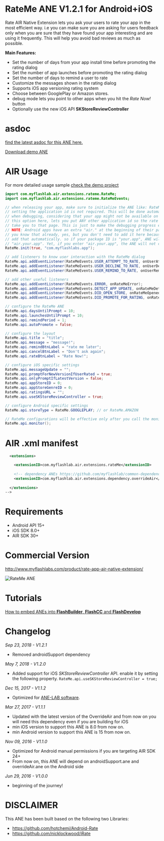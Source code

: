 # RateMe ANE V1.2.1 for Android+iOS
Rate AIR Native Extension lets you ask your users to rate your app in the most efficient way. i.e you can make sure you are asking for users feedback only when you are sure that they have found your app interesting and are using it frequently. This will help you avoid bad reviews as much as possible.

**Main Features:**
* Set the number of days from your app install time before promoting the rating dialog
* Set the number of app launches before promoting the rating dialog
* Set the number of days to remind a user to rate
* Customize the messages shown in the rating dialog
* Supports iOS app versioning rating system
* Choose between GooglePlay or Amazon stores.
* debug mode lets you point to other apps when you hit the *Rate Now!* button
* Optionally use the new iOS API **SKStoreReviewController**

# asdoc
[find the latest asdoc for this ANE here.](http://myflashlab.github.io/asdoc/com/myflashlab/air/extensions/rateme/package-detail.html)  

[Download demo ANE](https://github.com/myflashlab/RateMe-ANE/tree/master/AIR/lib)

# AIR Usage
For more detailed usage sample [check the demo project](https://github.com/myflashlab/RateMe-ANE/blob/master/AIR/src/Main.as)
```actionscript
import com.myflashlab.air.extensions.rateme.RateMe;
import com.myflashlab.air.extensions.rateme.RateMeEvents;

// when releasing your app, make sure to initialize the ANE like: RateMe.init();
// setting the application id is not required. This will be done automatically but
// when debugging, considering that your app might not be available on app stores,
// this option here, lets you put ANY other application id so the rate dialog will
// take you to that page. This is just to make the debugging progress easier.
// NOTE: Android apps have an extra "air." at the beginning of their package name.
// you know that already, yes, but you don't need to add it here because the ANE will
// add that automatically. so if your package ID is "your.app", ANE will change it to 
// "air.your.app". Yet, if you enter "air.your.app", the ANE will not change it.
RateMe.init(true, "com.myflashlabs.app");

// add listeners to know user interaction with the RateMe dialog
RateMe.api.addEventListener(RateMeEvents.USER_ATTEMPT_TO_RATE, onUserAttemptToRate);
RateMe.api.addEventListener(RateMeEvents.USER_DECLINE_TO_RATE, onUserDeclineToRate);
RateMe.api.addEventListener(RateMeEvents.USER_REMIND_TO_RATE, onUserRemindedToRate);

// add other useful listeners
RateMe.api.addEventListener(RateMeEvents.ERROR, onRateMeError);
RateMe.api.addEventListener(RateMeEvents.DETECT_APP_UPDATE, onRateMeDetectediOSAppUpdate);
RateMe.api.addEventListener(RateMeEvents.DID_OPEN_STORE, onRateMeOpenedStore);
RateMe.api.addEventListener(RateMeEvents.DID_PROMOTE_FOR_RATING, onRateMeDialogShown);

// configure the RateMe ANE
RateMe.api.daysUntilPrompt = 10;
RateMe.api.launchesUntilPrompt = 10;
RateMe.api.remindPeriod = 1;
RateMe.api.autoPromote = false;

// configure the layout
RateMe.api.title = "title";
RateMe.api.message = "message!";
RateMe.api.remindBtnLabel = "rate me later";
RateMe.api.cancelBtnLabel = "Don't ask again";
RateMe.api.rateBtnLabel = "Rate Now!";

// configure iOS specific settings
RateMe.api.messageUpdate = "";
RateMe.api.promptForNewVersionIfUserRated = true;
RateMe.api.onlyPromptIfLatestVersion = false;
RateMe.api.appStoreID = 0;
RateMe.api.appStoreGenreID = 0;
RateMe.api.ratingsURL = "";
RateMe.api.useSKStoreReviewController = true;

// configure Android specific settings
RateMe.api.storeType = RateMe.GOOGLEPLAY; // or RateMe.AMAZON

// RateMe configurations will be effective only after you call the monitor method
RateMe.api.monitor();
```

# AIR .xml manifest
```xml
  <extensions>

	<extensionID>com.myflashlab.air.extensions.rateMe</extensionID>
	
	<!-- dependency ANEs https://github.com/myflashlab/common-dependencies-ANE -->
	<extensionID>com.myflashlab.air.extensions.dependency.overrideAir</extensionID>
	
  </extensions>
-->
```

# Requirements 
* Android API 15+
* iOS SDK 8.0+
* AIR SDK 30+

# Commercial Version
http://www.myflashlabs.com/product/rate-app-air-native-extension/

![RateMe ANE](https://www.myflashlabs.com/wp-content/uploads/2016/06/product_adobe-air-ane-extension-rate-me-1-595x738.jpg)

# Tutorials
[How to embed ANEs into **FlashBuilder**, **FlashCC** and **FlashDevelop**](https://www.youtube.com/watch?v=Oubsb_3F3ec&list=PL_mmSjScdnxnSDTMYb1iDX4LemhIJrt1O)  

# Changelog
*Sep 23, 2018 - V1.2.1*
* Removed androidSupport dependency

*May 7, 2018 - V1.2.0*
* Added support for iOS *SKStoreReviewController* API. enable it by setting the following property. ```RateMe.api.useSKStoreReviewController = true;```

*Dec 15, 2017 - V1.1.2*
* Optimized for [ANE-LAB software](https://github.com/myflashlab/ANE-LAB).

*Mar 27, 2017 - V1.1.1*
* Updated with the latest version of the OverrideAir and from now on you will need this dependency even if you are building for iOS
* min iOS version to support this ANE is 8.0 from now on.
* min Android version to support this ANE is 15 from now on.

*Nov 09, 2016 - V1.1.0*
* Optimized for Android manual permissions if you are targeting AIR SDK 24+
* From now on, this ANE will depend on androidSupport.ane and overrideAir.ane on the Android side


*Jun 29, 2016 - V1.0.0*
* beginning of the journey!

# DISCLAIMER
This ANE has been built based on the following two Libraries:
* https://github.com/hotchemi/Android-Rate
* https://github.com/nicklockwood/iRate